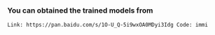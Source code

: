 ### You can obtained the trained models from <br/>
    Link: https://pan.baidu.com/s/1O-U_Q-5i9wxOA0MDyi3Idg Code: immi
